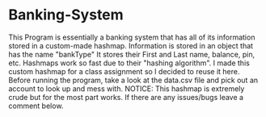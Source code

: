 # Banking-System
This Program is essentially a banking system that has all of its information stored in a custom-made hashmap. Information is stored in an object that has the name "bankType" It stores their First and Last name, balance, pin, etc. 
Hashmaps work so fast due to their "hashing algorithm". I made this custom hashmap for a class assignment so I decided to reuse it here. 
Before running the program, take a look at the data.csv file and pick out an account to look up and mess with. NOTICE: This hashmap is extremely crude but for the most part works. If there are any issues/bugs leave a comment below.

